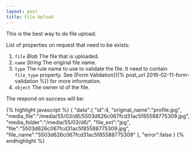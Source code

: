 ```yaml
---
layout: post
title: File Upload
---
```


This is the best way to do file upload.

List of properties on request that need to be exists:

1. `file` *Blob* The file that is uploaded.
2. `name` *String* The original file name.
3. `type` The rule name to use to validate the file. It need to contain `file_type` property.
See [Form Validation]({% post_url 2016-02-11-form-validation %}) for more information.
4. `object` The owner id of the file.

The respond on success will be:

{% highlight javascript %}
{
   "data":{
      "id":4,
      "original_name":"profile.jpg",
      "media_file":"\/media\/55\/03\/d6\/5503d626c067fcd31ac5f85588775309.jpg",
      "media_folder":"\/media\/55\/03\/d6\/",
      "file_ext":"jpg",
      "file":"5503d626c067fcd31ac5f85588775309.jpg",
      "file_name":"5503d626c067fcd31ac5f85588775309"
   },
   "error":false
}
{% endhighlight %}